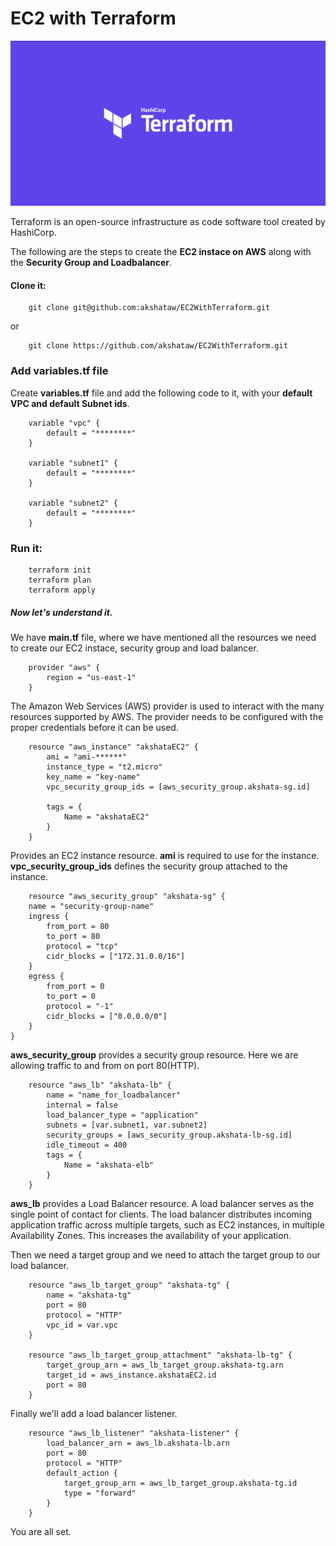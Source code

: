 # EC2 with Terraform

![](https://github.com/akshataw/EC2WithTerraform/blob/main/terraform.png?raw=true)

Terraform is an open-source infrastructure as code software tool created by HashiCorp.

The following are the steps to create the **EC2 instace on AWS** along with the **Security Group and Loadbalancer**.

#### Clone it:
```
    git clone git@github.com:akshataw/EC2WithTerraform.git
```
or 
```
    git clone https://github.com/akshataw/EC2WithTerraform.git
```

### Add variables.tf file
Create **variables.tf** file and add the following code to it, with your **default VPC and default Subnet ids**.
```
    variable "vpc" {
        default = "********"
    }
    
    variable "subnet1" {
        default = "********"
    }

    variable "subnet2" {
        default = "********"
    }
```

### Run it:
```
    terraform init
    terraform plan
    terraform apply
```

##### ***Now let's understand it.***

We have **main.tf** file, where we have mentioned all the resources we need to create our EC2 instace, security group and load balancer.

```
    provider "aws" {
        region = "us-east-1"
    }
```
The Amazon Web Services (AWS) provider is used to interact with the many resources supported by AWS. The provider needs to be configured with the proper credentials before it can be used.

```
    resource "aws_instance" "akshataEC2" {
        ami = "ami-******"
        instance_type = "t2.micro"
        key_name = "key-name"
        vpc_security_group_ids = [aws_security_group.akshata-sg.id]
        
        tags = {
            Name = "akshataEC2"
        }
    }
```
Provides an EC2 instance resource.
**ami** is required to use for the instance.
**vpc_security_group_ids** defines the security group attached to the instance.

```
    resource "aws_security_group" "akshata-sg" {
    name = "security-group-name"
    ingress {
        from_port = 80
        to_port = 80
        protocol = "tcp"
        cidr_blocks = ["172.31.0.0/16"]
    }
    egress {
        from_port = 0
        to_port = 0
        protocol = "-1"
        cidr_blocks = ["0.0.0.0/0"]
    }
}
```
**aws_security_group** provides a security group resource.
Here we are allowing traffic to and from on port 80(HTTP).

```
    resource "aws_lb" "akshata-lb" {
        name = "name_for_loadbalancer"
        internal = false
        load_balancer_type = "application"
        subnets = [var.subnet1, var.subnet2]
        security_groups = [aws_security_group.akshata-lb-sg.id]
        idle_timeout = 400
        tags = {
            Name = "akshata-elb"
        }
    }
```
**aws_lb** provides a Load Balancer resource. A load balancer serves as the single point of contact for clients. The load balancer distributes incoming application traffic across multiple targets, such as EC2 instances, in multiple Availability Zones. This increases the availability of your application.

Then we need a target group and we need to attach the target group to our load balancer.
```
    resource "aws_lb_target_group" "akshata-tg" {
        name = "akshata-tg"
        port = 80
        protocol = "HTTP"
        vpc_id = var.vpc
    }
    
    resource "aws_lb_target_group_attachment" "akshata-lb-tg" {
        target_group_arn = aws_lb_target_group.akshata-tg.arn
        target_id = aws_instance.akshataEC2.id
        port = 80
    }
```
Finally we'll add a load balancer listener.
```
    resource "aws_lb_listener" "akshata-listener" {
        load_balancer_arn = aws_lb.akshata-lb.arn
        port = 80
        protocol = "HTTP"
        default_action {
            target_group_arn = aws_lb_target_group.akshata-tg.id
            type = "forward"
        }
    }
```

You are all set.